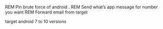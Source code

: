 REM Pin brute force of android  .
REM Send what’s app message for number you want
REM Forward email from target

target android 7 to 10 versions
